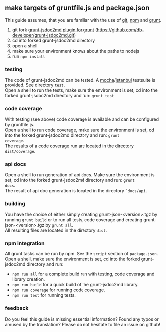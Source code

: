 ## make targets of gruntfile.js and package.json ##

This guide assumes, that you are familiar with the use of [git](https://git-scm.com/ "Homepage of GIT"), [npm](https://npmjs.com "Homepage of npm") and [grunt](https://gruntjs.com "Homepage of grunt").  

1. git fork [grunt-jsdoc2md plugin for grunt](https://github.com/db-developer/grunt-jsdoc2md) (https://github.com/db-developer/grunt-jsdoc2md.git)
2. cd into forked grunt-jsdoc2md directory
3. open a shell
4. make sure your environment knows about the paths to nodejs
5. run <code>npm install</code>

### testing ###

The code of grunt-jsdoc2md can be tested. A [mocha](https://mochajs.org/ "Homepage of mocha")/[istanbul](https://istanbul.js.org/ "Homepage of istanbul") testsuite is provided. See directory <code>test</code>.  
Open a shell to run the tests, make sure the environment is set, cd into the forked grunt-jsdoc2md directory and run: <code>grunt test</code>

### code coverage ###

With testing (see above) code coverage is available and can be configured by gruntfile.js.  
Open a shell to run code coverage, make sure the environment is set, cd into the forked grunt-jsdoc2md directory and run: <code>grunt coverage</code>.  
The results of a code coverage run are located in the directory <code>dist/coverage</code>.

### api docs ###

Open a shell to run generation of api docs. Make sure the environment is set, cd into the forked grunt-jsdoc2md directory and run: <code>grunt docs</code>.  
The result of api doc generation is located in the directory <code>´docs/api</code>.

### building ###

You have the choice of either simply creating grunt-json-&lt;version&gt;.tgz by running <code>grunt build</code> or to run all tests, code coverage and creating grunt-json-&lt;version&gt;.tgz by <code>grunt all</code>.  
All resulting files are located in the directory <code>dist</code>.

### npm integration ###

All grunt tasks can be run by npm. See the <code>script</code> section of <code>package.json</code>. Open a shell, make sure the environment is set, cd into the forked grunt-jsdoc2md directory and run:

* <code>npm run all</code> for a complete build run with testing, code coverage and library creation.
* <code>npm run build</code> for a quick build of the grunt-jsdoc2md library.
* <code>npm run coverage</code> for running code coverage.
* <code>npm run test</code> for running tests.

### feedback ###
Do you feel this guide is missing essential information? Found any typos or amused by the translation? Please do not hesitate to file an issue on github!
